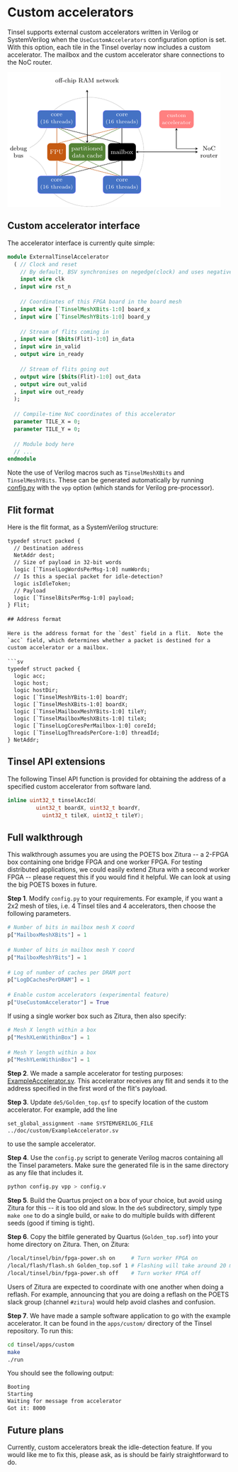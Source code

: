 # Custom accelerators

Tinsel supports external custom accelerators written in Verilog or
SystemVerilog when the `UseCustomAccelerators` configuration option is
set.  With this option, each tile in the Tinsel overlay
now includes a custom accelerator.  The mailbox and the custom
accelerator share connections to the NoC router.

<img align="center" src="custom.png">

## Custom accelerator interface

The accelerator interface is currently quite simple:

```sv
module ExternalTinselAccelerator
  ( // Clock and reset
    // By default, BSV synchronises on negedge(clock) and uses negative reset
    input wire clk
  , input wire rst_n

    // Coordinates of this FPGA board in the board mesh
  , input wire [`TinselMeshXBits-1:0] board_x
  , input wire [`TinselMeshYBits-1:0] board_y

    // Stream of flits coming in
  , input wire [$bits(Flit)-1:0] in_data
  , input wire in_valid
  , output wire in_ready

    // Stream of flits going out
  , output wire [$bits(Flit)-1:0] out_data
  , output wire out_valid
  , input wire out_ready
  );

  // Compile-time NoC coordinates of this accelerator
  parameter TILE_X = 0;
  parameter TILE_Y = 0;

  // Module body here
  // ...
endmodule
```

Note the use of Verilog macros such as `TinselMeshXBits` and
`TinselMeshYBits`.  These can be generated automatically by running
[config.py](https://github.com/POETSII/tinsel/blob/master/config.py)
with the `vpp` option (which stands for Verilog pre-processor).

## Flit format

Here is the flit format, as a SystemVerilog structure:

```
typedef struct packed {
  // Destination address
  NetAddr dest;
  // Size of payload in 32-bit words
  logic [`TinselLogWordsPerMsg-1:0] numWords;
  // Is this a special packet for idle-detection?
  logic isIdleToken;
  // Payload
  logic [`TinselBitsPerMsg-1:0] payload;
} Flit;

## Address format

Here is the address format for the `dest` field in a flit.  Note the
`acc` field, which determines whether a packet is destined for a
custom accelerator or a mailbox.

```sv
typedef struct packed {
  logic acc;
  logic host;
  logic hostDir;
  logic [`TinselMeshYBits-1:0] boardY;
  logic [`TinselMeshXBits-1:0] boardX;
  logic [`TinselMailboxMeshYBits-1:0] tileY;
  logic [`TinselMailboxMeshXBits-1:0] tileX;
  logic [`TinselLogCoresPerMailbox-1:0] coreId;
  logic [`TinselLogThreadsPerCore-1:0] threadId;
} NetAddr;
```

## Tinsel API extensions

The following Tinsel API function is provided for obtaining the
address of a specified custom accelerator from software land.

```c++
inline uint32_t tinselAccId(
         uint32_t boardX, uint32_t boardY,
           uint32_t tileX, uint32_t tileY);
```

## Full walkthrough

This walkthrough assumes you are using the POETS box Zitura -- a
2-FPGA box containing one bridge FPGA and one worker FPGA.  For
testing distributed applications, we could easily extend Zitura with a
second worker FPGA -- please request this if you would find it helpful.
We can look at using the big POETS boxes in future.

**Step 1**.  Modify `config.py` to your requirements.  For example, if
you want a 2x2 mesh of tiles, i.e. 4 Tinsel tiles and 4 accelerators,
then choose the following parameters.

```py
# Number of bits in mailbox mesh X coord
p["MailboxMeshXBits"] = 1
 
# Number of bits in mailbox mesh Y coord
p["MailboxMeshYBits"] = 1

# Log of number of caches per DRAM port
p["LogDCachesPerDRAM"] = 1

# Enable custom accelerators (experimental feature)
p["UseCustomAccelerator"] = True
```

If using a single worker box such as Zitura, then also specify:

```py
# Mesh X length within a box
p["MeshXLenWithinBox"] = 1
 
# Mesh Y length within a box
p["MeshYLenWithinBox"] = 1
```

**Step 2**. We made a sample accelerator for testing purposes:
[ExampleAccelerator.sv](ExampleAccelerator.sv).  This accelerator
receives any flit and sends it to the address specified in the first
word of the flit's payload.

**Step 3**. Update `de5/Golden_top.qsf` to specify location of the
custom accelerator.  For example, add the line

```
set_global_assignment -name SYSTEMVERILOG_FILE ../doc/custom/ExampleAccelerator.sv
```

to use the sample accelerator.

**Step 4**. Use the `config.py` script to generate Verilog macros
containing all the Tinsel parameters.  Make sure the generated file is
in the same directory as any file that includes it.

```sh
python config.py vpp > config.v
```

**Step 5**.  Build the Quartus project on a box of your choice, but
avoid using Zitura for this -- it is too old and slow.  In the `de5`
subdirectory, simply type `make one` to do a single build, or `make`
to do multiple builds with different seeds (good if timing is tight).

**Step 6**.  Copy the bitfile generated by Quartus (`Golden_top.sof`)
into your home directory on Zitura.  Then, on Zitura:

```sh
/local/tinsel/bin/fpga-power.sh on     # Turn worker FPGA on
/local/flash/flash.sh Golden_top.sof 1 # Flashing will take around 20 mins
/local/tinsel/bin/fpga-power.sh off    # Turn worker FPGA off
```

Users of Zitura are expected to coordinate with one another when
doing a reflash.  For example, announcing that you are doing a reflash
on the POETS slack group (channel `#zitura`) would help avoid clashes
and confusion.

**Step 7**.  We have made a sample software application to go with the
example accelerator.  It can be found in the `apps/custom/` directory
of the Tinsel repository.  To run this:

```sh
cd tinsel/apps/custom
make
./run
```

You should see the following output:

```
Booting
Starting
Waiting for message from accelerator
Got it: 8000
```

## Future plans

Currently, custom accelerators break the idle-detection feature.  If
you would like me to fix this, please ask, as is should be fairly
straightforward to do.
